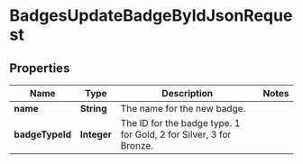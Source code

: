 

# BadgesUpdateBadgeByIdJsonRequest


## Properties

| Name | Type | Description | Notes |
|------------ | ------------- | ------------- | -------------|
|**name** | **String** | The name for the new badge. |  |
|**badgeTypeId** | **Integer** | The ID for the badge type. 1 for Gold, 2 for Silver, 3 for Bronze. |  |



